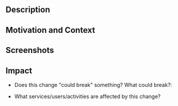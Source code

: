 <!--- Provide a general summary of your changes in the Title above -->

## Description

<!--- Describe your changes in detail. Add the Jira ticket link if exists -->

## Motivation and Context

<!--- Why is this change required? What problem does it solve? -->

## Screenshots

<!--- Add images or just write "No apply" -->

## Impact

<!--- Provide a list description of risks related with this PR change -->

- Does this change "could break" something? What could break?:

<!--- Provide a list description of systems affected by this change -->

- What services/users/activities are affected by this change?